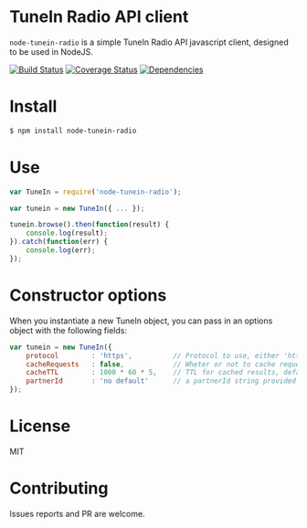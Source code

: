 # TuneIn Radio API client

```node-tunein-radio``` is a simple TuneIn Radio API javascript client, designed to be used in NodeJS.

[![Build Status](https://travis-ci.org/piffio/node-tunein-radio.svg?branch=master)](https://travis-ci.org/piffio/node-tunein-radio)
[![Coverage Status](https://coveralls.io/repos/github/piffio/node-tunein-radio/badge.svg?branch=master)](https://coveralls.io/github/piffio/node-tunein-radio?branch=master)
[![Dependencies](https://david-dm.org/piffio/node-tunein-radio.svg)](https://david-dm.org/piffio/node-tunein-radio)

# Install
```bash
$ npm install node-tunein-radio
```

# Use
```javascript
var TuneIn = require('node-tunein-radio');

var tunein = new TuneIn({ ... });

tunein.browse().then(function(result) {
    console.log(result);
}).catch(function(err) {
    console.log(err);
});
```

# Constructor options

When you instantiate a new TuneIn object, you can pass in an options object with the following fields:

```javascript
var tunein = new TuneIn({
    protocol        : 'https',          // Protocol to use, either 'http' or 'https', default https
    cacheRequests   : false,            // Wheter or not to cache requests, default false
    cacheTTL        : 1000 * 60 * 5,    // TTL for cached results, default 5 mins
    partnerId       : 'no default'      // a partnerId string provided by TuneIn, default to undefined
});
```

# License

MIT

# Contributing

Issues reports and PR are welcome.
